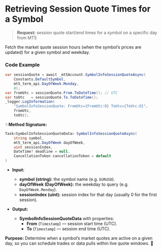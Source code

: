 # Retrieving Session Quote Times for a Symbol

> **Request:** session quote start/end times for a symbol on a specific day from MT5

Fetch the market quote session hours (when the symbol’s prices are updated) for a given symbol and weekday.

### Code Example

```csharp
var sessionQuote = await _mt5Account.SymbolInfoSessionQuoteAsync(
    Constants.DefaultSymbol,
    mt5_term_api.DayOfWeek.Monday,
    0);
var fromUtc = sessionQuote.From.ToDateTime(); // UTC
var toUtc   = sessionQuote.To.ToDateTime();
_logger.LogInformation(
    "SymbolInfoSessionQuote: FromUtc={FromUtc:O} ToUtc={ToUtc:O}",
    fromUtc,
    toUtc);
```

✨**Method Signature:**
```csharp
Task<SymbolInfoSessionQuoteData> SymbolInfoSessionQuoteAsync(
    string symbol,
    mt5_term_api.DayOfWeek dayOfWeek,
    uint sessionIndex,
    DateTime? deadline = null,
    CancellationToken cancellationToken = default
)
```

* **Input:**
   * **symbol (string):** the symbol name (e.g. `EURUSD`).
   * **dayOfWeek (DayOfWeek):** the weekday to query (e.g. `DayOfWeek.Monday`).
   * **sessionIndex (uint):** session index for that day (usually 0 for the first session).

* **Output:**
   * **SymbolInfoSessionQuoteData** with properties:
     * **From** (`Timestamp`) — session start time (UTC).
     * **To** (`Timestamp`) — session end time (UTC).

**Purpose:** Determine when a symbol’s market quotes are active on a given day, so you can schedule trades or data pulls within live quote windows. 🚀



    
